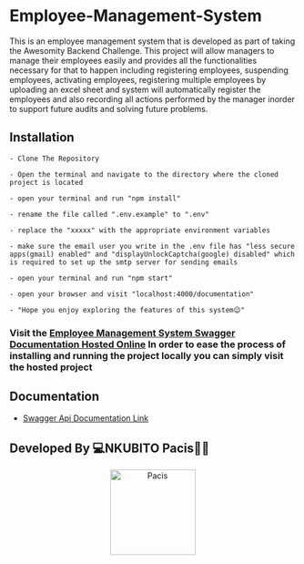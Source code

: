# Employee-Management-System
This is an employee management system that is developed as part of taking the Awesomity Backend Challenge. This project will allow managers to manage their employees easily and provides all the functionalities necessary for that to happen including registering employees, suspending employees, activating employees, registering multiple employees by uploading an excel sheet and system will automatically register the employees and also recording all actions performed by the manager inorder to support future audits and solving future problems.

## Installation
    - Clone The Repository
    
    - Open the terminal and navigate to the directory where the cloned project is located
    
    - open your terminal and run "npm install"
    
    - rename the file called ".env.example" to ".env"
    
    - replace the "xxxxx" with the appropriate environment variables
    
    - make sure the email user you write in the .env file has "less secure apps(gmail) enabled" and "displayUnlockCaptcha(google) disabled" which is required to set up the smtp server for sending emails
    
    - open your terminal and run "npm start"
    
    - open your browser and visit "localhost:4000/documentation"
    
    - "Hope you enjoy exploring the features of this system😉"

### Visit the [Employee Management System Swagger Documentation Hosted Online](https://employee-management-sys-pacis.herokuapp.com/documentation) In order to ease the process of installing and running the project locally you can simply visit the hosted project

## Documentation

- [Swagger Api Documentation Link](https://employee-management-sys-pacis.herokuapp.com/documentation)

## Developed By 💻NKUBITO Pacis👨‍💻
<div align="center">
    <a href="https://php.net">
        <img
            alt="Pacis"
            src="https://scontent.fkgl1-1.fna.fbcdn.net/v/t1.6435-9/228052553_1458083004569354_327430034671255808_n.jpg?_nc_cat=106&ccb=1-5&_nc_sid=09cbfe&_nc_ohc=T3Pq4iTZqy0AX-ZP1zT&_nc_ht=scontent.fkgl1-1.fna&oh=069122aabe71b181bec8d458000be87a&oe=618FF1B9"
            width="150">
    </a>
</div>
